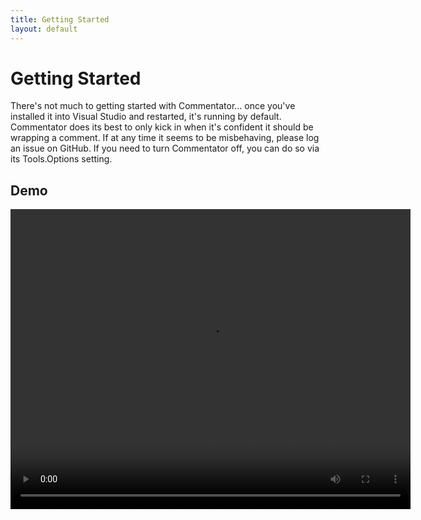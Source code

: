 ```yaml
---
title: Getting Started
layout: default
---
```


# Getting Started

There's not much to getting started with Commentator... once you've installed it
into Visual Studio and restarted, it's running by default.  Commentator does its
best to only kick in when it's confident it should be wrapping a comment.  If at
any time it seems to be misbehaving, please log an issue on GitHub.  If you need
to turn Commentator off, you can do so via its Tools.Options setting.

## Demo

<video width="640" height="480" controls="controls">
	<source src="demo.wmv" type="video/wmv" />
	<source src="demo.mp4" type="video/mp4" />
</video>
